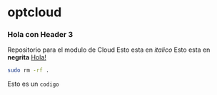 # optcloud

### Hola con Header 3
Repositorio para el modulo de Cloud
Esto esta en *italico*
Esto esta en **negrita**
[Hola!](https://google.com)
```bash
sudo rm -rf .
```

Esto es un `codigo`
